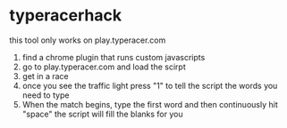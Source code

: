 # typeracerhack
this tool only works on play.typeracer.com
1. find a chrome plugin that runs custom javascripts
2. go to play.typeracer.com and load the scirpt
3. get in a race
4. once you see the traffic light press "1" to tell the script the words you need to type
5. When the match begins, type the first word and then continuously hit "space" the script will fill the blanks for you
